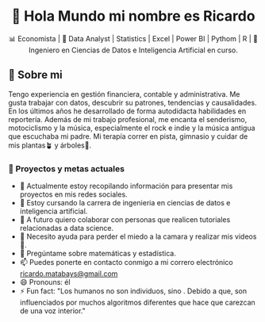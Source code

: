 <h1 align = "center"> 👋 Hola Mundo mi nombre es Ricardo</h1>
<p align = "center">
  📊 Economista |  🧮 Data Analyst | Statistics | Excel | Power BI | Pythom | R | 🤖 Ingeniero en Ciencias de Datos e Inteligencia Artificial en curso.  
</p>

## 🧠 Sobre mi
Tengo experiencia en gestión financiera, contable y administrativa. Me gusta trabajar con datos, descubrir su patrones, tendencias y causalidades. En los últimos años he desarrollado de forma autodidacta habilidades en reportería. Además de mi trabajo profesional, me encanta el senderismo, motociclismo y la música, especialmente el rock e indie y la música antigua que escuchaba mi padre. Mi terapía correr en pista, gimnasio y cuidar de mis plantas🪴 y árboles🌳.

### 🚀 Proyectos y metas actuales
- 🔭 Actualmente estoy recopilando información para presentar mis proyectos en mis redes sociales.
- 🌱 Estoy cursando la carrera de ingenieria en ciencias de datos e inteligencia artificial. 
- 👯 A futuro quiero colaborar con personas que realicen tutoriales relacionadas a data science. 
- 🤔 Necesito ayuda para perder el miedo a la camara y realizar mis videos 😬.  
- 💬 Pregúntame sobre matemáticas y estadística. 
- 📫 Puedes ponerte en contacto conmigo a mi correro electrónico ricardo.matabays@gmail.com
- 😄 Pronouns: él
- ⚡ Fun fact: "Los humanos no son individuos, sino <dividuos>. Debido a que, son influenciados por muchos algoritmos diferentes que hace que carezcan de una voz interior."

<!--
**Ricardomasi/Ricardomasi** is a ✨ _special_ ✨ repository because its `README.md` (this file) appears on your GitHub profile.
Here are some ideas to get you started:-->
